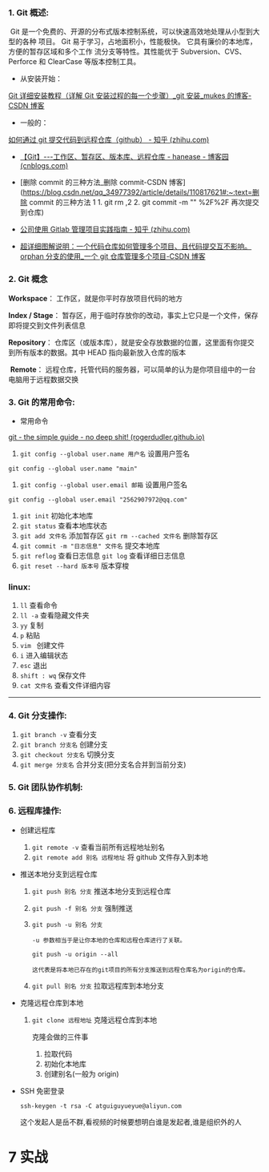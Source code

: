 ### 1. Git 概述:

​ Git 是一个免费的、开源的分布式版本控制系统，可以快速高效地处理从小型到大型的各种 项目。 Git 易于学习，占地面积小，性能极快。 它具有廉价的本地库，方便的暂存区域和多个工作 流分支等特性。其性能优于 Subversion、CVS、Perforce 和 ClearCase 等版本控制工具。

- 从安装开始：

[Git 详细安装教程（详解 Git 安装过程的每一个步骤）\_git 安装\_mukes 的博客-CSDN 博客](https://blog.csdn.net/mukes/article/details/115693833)

- 一般的：

[如何通过 git 提交代码到远程仓库（github） - 知乎 (zhihu.com)](https://zhuanlan.zhihu.com/p/152332683)

- [【Git】---工作区、暂存区、版本库、远程仓库 - hanease - 博客园 (cnblogs.com)](https://www.cnblogs.com/hanease/p/15920205.html)
- [删除 commit 的三种方法_删除 commit-CSDN 博客](https://blog.csdn.net/qq_34977392/article/details/110817621#:~:text=删除 commit 的三种方法 1 1. git rm ,2 2. git commit -m "" %2F%2F 再次提交到仓库)

- [公司使用 Gitlab 管理项目实践指南 - 知乎 (zhihu.com)](https://zhuanlan.zhihu.com/p/80115683)

- [超详细图解说明：一个代码仓库如何管理多个项目、且代码提交互不影响。orphan 分支的使用\_一个 git 仓库管理多个项目-CSDN 博客](https://blog.csdn.net/weixin_43304253/article/details/132031248)

### 2. Git 概念

**Workspace**： 工作区，就是你平时存放项目代码的地方

**Index / Stage**： 暂存区，用于临时存放你的改动，事实上它只是一个文件，保存即将提交到文件列表信息

**Repository**： 仓库区（或版本库），就是安全存放数据的位置，这里面有你提交到所有版本的数据。其中 HEAD 指向最新放入仓库的版本

​ **Remote**： 远程仓库，托管代码的服务器，可以简单的认为是你项目组中的一台电脑用于远程数据交换

### 3. Git 的常用命令:

- 常用命令

[git - the simple guide - no deep shit! (rogerdudler.github.io)](https://rogerdudler.github.io/git-guide/index.zh.html)

1. `git config --global user.name 用户名` 设置用户签名

```
git config --global user.name "main"
```

1. `git config --global user.email 邮箱` 设置用户签名

```
git config --global user.email "2562907972@qq.com"
```

1. `git init` 初始化本地库
2. `git status` 查看本地库状态
3. `git add 文件名` 添加暂存区 `git rm --cached 文件名` 删除暂存区
4. `git commit -m "日志信息" 文件名` 提交本地库
5. `git reflog` 查看日志信息 `git log` 查看详细日志信息
6. `git reset --hard 版本号` 版本穿梭

### linux:

1. `ll` 查看命令
2. `ll -a` 查看隐藏文件夹
3. `yy` 复制
4. `p` 粘贴
5. `vim ` 创建文件
6. `i` 进入编辑状态
7. `esc` 退出
8. `shift : wq` 保存文件
9. `cat 文件名` 查看文件详细内容

---

### 4. Git 分支操作:

1. `git branch -v` 查看分支
2. `git branch 分支名` 创建分支
3. `git checkout 分支名` 切换分支
4. `git merge 分支名` 合并分支(把分支名合并到当前分支)

### 5. Git 团队协作机制:

### 6. 远程库操作:

- 创建远程库

  1. `git remote -v` 查看当前所有远程地址别名
  2. `git remote add 别名 远程地址` 将 github 文件存入到本地

- 推送本地分支到远程仓库

  1. `git push 别名 分支` 推送本地分支到远程仓库

  2. `git push -f 别名 分支` 强制推送

  3. `git push -u 别名 分支`

     ```
     -u 参数相当于是让你本地的仓库和远程仓库进行了关联。

     git push -u origin --all

     这代表是将本地已存在的git项目的所有分支推送到远程仓库名为origin的仓库。
     ```

  4. `git pull 别名 分支` 拉取远程库到本地分支

- 克隆远程仓库到本地

  1. `git clone 远程地址` 克隆远程仓库到本地

     克隆会做的三件事

     1. 拉取代码
     2. 初始化本地库
     3. 创建别名(一般为 origin)

- SSH 免密登录

  `ssh-keygen -t rsa -C atguiguyueyue@aliyun.com`

  这个发起人是岳不群,看视频的时候要想明白谁是发起者,谁是组织外的人


# 7 实战
